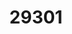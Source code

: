 ---
title: '29301'
categories:
  - PLS1
description: Demonstrate strategies to ensure personal safety (Supported Learning)
pdf: 'https://www.nzqa.govt.nz/nqfdocs/units/pdf/29301.pdf'
level: '1'
credits: '4'
assessment: Internal
---